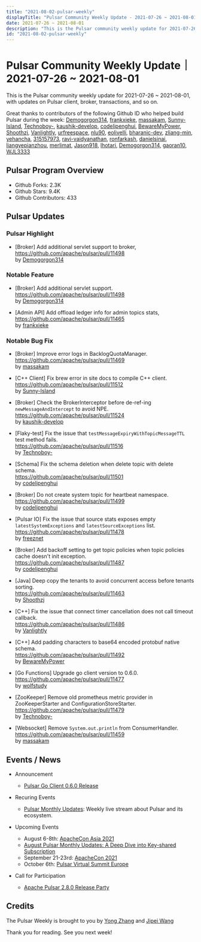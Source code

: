 ```yaml
---
title: "2021-08-02-pulsar-weekly"
displayTitle: "Pulsar Community Weekly Update - 2021-07-26 ~ 2021-08-01"
date: 2021-07-26 ~ 2021-08-01
description: "This is the Pulsar community weekly update for 2021-07-26 ~ 2021-08-01, with updates on Pulsar client, broker, transactions, and so on."
id: "2021-08-02-pulsar-weekly"
---
```


# Pulsar Community Weekly Update｜ 2021-07-26 ~ 2021-08-01

This is the Pulsar community weekly update for 2021-07-26 ~ 2021-08-01, with updates on Pulsar client, broker, transactions, and so on.

Great thanks to contributors of the following Github ID who helped build Pulsar during the week: 
[Demogorgon314](https://github.com/Demogorgon314), [frankxieke](https://github.com/frankxieke), [massakam](https://github.com/massakam), [Sunny-Island](https://github.com/Sunny-Island), [Technoboy-](https://github.com/Technoboy-), [kaushik-develop](https://github.com/kaushik-develop), [codelipenghui](https://github.com/codelipenghui), [BewareMyPower](https://github.com/BewareMyPower), [Shoothzj](https://github.com/Shoothzj), [Vanlightly](https://github.com/Vanlightly),  [urfreespace](https://github.com/urfreespace), [nlu90](https://github.com/nlu90), [eolivelli](https://github.com/eolivelli), [bharanic-dev](https://github.com/bharanic-dev), [zliang-min](https://github.com/zliang-min), [yehancha](https://github.com/yehancha), [315157973](https://github.com/315157973), [ravi-vaidyanathan](https://github.com/ravi-vaidyanathan), [ronfarkash](https://github.com/ronfarkash), [danielsinai](https://github.com/danielsinai), [liangyepianzhou](https://github.com/liangyepianzhou), [merlimat](https://github.com/merlimat), [Jason918](https://github.com/Jason918), [lhotari](https://github.com/lhotari), [Demogorgon314](https://github.com/Demogorgon314), [gaoran10](https://github.com/gaoran10), [WJL3333](https://github.com/WJL3333)
## Pulsar Program Overview
- Github Forks: 2.3K
- Github Stars: 9.4K
- Github Contributors: 433

## Pulsar Updates

### Pulsar Highlight
- [Broker] Add additional servlet support to broker,
<br>https://github.com/apache/pulsar/pull/11498 
<br>by [Demogorgon314](https://github.com/Demogorgon314)

### Notable Feature

- [Broker] Add additional servlet support.
<br>https://github.com/apache/pulsar/pull/11498 
<br>by [Demogorgon314](https://github.com/Demogorgon314)
 
- [Admin API] Add offload ledger info for admin topics stats,
<br>https://github.com/apache/pulsar/pull/11465 
<br>by [frankxieke](https://github.com/frankxieke)

### Notable Bug Fix


- [Broker] Improve error logs in BacklogQuotaManager.
<br>https://github.com/apache/pulsar/pull/11469 
<br>by [massakam](https://github.com/massakam)

- [C++ Client] Fix brew error in site docs to compile C++ client.
<br>https://github.com/apache/pulsar/pull/11512 
<br>by [Sunny-Island](https://github.com/Sunny-Island)
 
- [Broker] Check the BrokerInterceptor before de-ref-ing `newMessageAndIntercept` to avoid NPE.
 <br>https://github.com/apache/pulsar/pull/11524 
 <br>by [kaushik-develop](https://github.com/kaushik-develop)
 
- [Flaky-test] Fix the issue that `testMessageExpiryWithTopicMessageTTL` test method fails.
 <br>https://github.com/apache/pulsar/pull/11516 
 <br>by [Technoboy-](https://github.com/Technoboy-)
 
- [Schema] Fix the schema deletion when delete topic with delete schema.
 <br>https://github.com/apache/pulsar/pull/11501 
 <br>by [codelipenghui](https://github.com/codelipenghui)
 
- [Broker] Do not create system topic for heartbeat namespace.
 <br>https://github.com/apache/pulsar/pull/11499 
 <br>by [codelipenghui](https://github.com/codelipenghui)
 
- [Pulsar IO] Fix the issue that source stats exposes empty `latestSystemExceptions` and `latestSourceExceptions` list.
 <br>https://github.com/apache/pulsar/pull/11478 
 <br>by [freeznet](https://github.com/freeznet)
 
- [Broker] Add backoff setting to get topic policies when topic policies cache doesn't init exception.
 <br>https://github.com/apache/pulsar/pull/11487 
 <br>by [codelipenghui](https://github.com/codelipenghui)
 
- [Java] Deep copy the tenants to avoid concurrent access before tenants sorting.
 <br>https://github.com/apache/pulsar/pull/11463 
 <br>by [Shoothzj](https://github.com/Shoothzj)
 
- [C++] Fix the issue that connect timer cancellation does not call timeout callback.
 <br>https://github.com/apache/pulsar/pull/11486 
 <br>by [Vanlightly](https://github.com/Vanlightly)
 
- [C++] Add padding characters to base64 encoded protobuf native schema.
 <br>https://github.com/apache/pulsar/pull/11492 
 <br>by [BewareMyPower](https://github.com/BewareMyPower)
 
- [Go Functions] Upgrade go client version to 0.6.0.
 <br>https://github.com/apache/pulsar/pull/11477 
 <br>by [wolfstudy](https://github.com/wolfstudy)
 
- [ZooKeeper] Remove old prometheus metric provider in ZooKeeperStarter and ConfigurationStoreStarter.
 <br>https://github.com/apache/pulsar/pull/11479 
 <br>by [Technoboy-](https://github.com/Technoboy-)
 
- [Websocket] Remove `System.out.println` from ConsumerHandler.
 <br>https://github.com/apache/pulsar/pull/11459 
 <br>by [massakam](https://github.com/massakam)

## Events / News

- Announcement
    - [Pulsar Go Client 0.6.0 Release](https://github.com/apache/pulsar-client-go/releases/tag/v0.6.0)

- Recuring Events
    - [Pulsar Monthly Updates](https://www.youtube.com/watch?v=Bss2OYq7SVk&list=PLqRma1oIkcWh2E_IauHPEdnbk26Bces9E): Weekly live stream about Pulsar and its ecosystem.

- Upcoming Events
    - August 6-8th: [ApacheCon Asia 2021](https://www.apachecon.com/acasia2021/)
    - [August Pulsar Monthly Updates: A Deep Dive into Key-shared Subscription](https://streamnative.zoom.us/webinar/register/WN_BqHC8IUSSCCNiTO0OSjkdQ)
    - September 21-23rd: [ApacheCon 2021](https://www.apachecon.com/acah2021/)
    - October 6th: [Pulsar Virtual Summit Europe](https://hopin.com/events/pulsar-summit-europe-2021)
- Call for Participation
    - [Apache Pulsar 2.8.0 Release Party](https://streamnative.io/en/blog/community/2021-07-16-release-party)

## Credits
The Pulsar Weekly is brought to you by [Yong Zhang](https://github.com/zymap) and [Jipei Wang](https://github.com/JipeiWang)


Thank you for reading. See you next week!